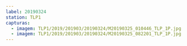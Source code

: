 ```yaml
---
label: 20190324
station: TLP1
capturas:
  - imagem: TLP1/2019/201903/20190324/M20190325_010446_TLP_1P.jpg
  - imagem: TLP1/2019/201903/20190324/M20190325_082201_TLP_1P.jpg
---
```

